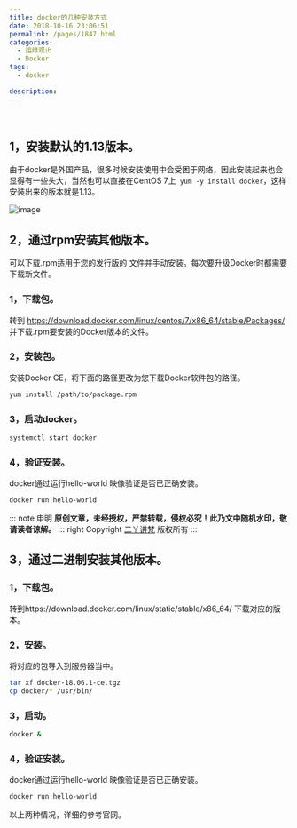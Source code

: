 ```yaml
---
title: docker的几种安装方式
date: 2018-10-16 23:06:51
permalink: /pages/1847.html
categories:
  - 运维观止
  - Docker
tags:
  - docker

description:
---
```


<br><ArticleTopAd></ArticleTopAd>


## 1，安装默认的1.13版本。

由于docker是外国产品，很多时候安装使用中会受困于网络，因此安装起来也会显得有一些头大，当然也可以直接在CentOS 7上` yum -y install docker`，这样安装出来的版本就是1.13。

![image](http://t.eryajf.net/imgs/2021/09/d3e0ddd62eb33fee.jpg)

## 2，通过rpm安装其他版本。

可以下载.rpm适用于您的发行版的 文件并手动安装。每次要升级Docker时都需要下载新文件。

### 1，下载包。

转到 https://download.docker.com/linux/centos/7/x86_64/stable/Packages/ 并下载.rpm要安装的Docker版本的文件。

### 2，安装包。

安装Docker CE，将下面的路径更改为您下载Docker软件包的路径。

```sh
yum install /path/to/package.rpm
```

### 3，启动docker。

```sh
systemctl start docker
```

### 4，验证安装。

docker通过运行hello-world 映像验证是否已正确安装。

```sh
docker run hello-world
```

::: note 申明
**原创文章<Badge text='eryajf' />，未经授权，严禁转载，侵权必究！此乃文中随机水印，敬请读者谅解。**
::: right
Copyright  [二丫讲梵](https://wiki.eryajf.net) 版权所有
:::

## 3，通过二进制安装其他版本。

### 1，下载包。

转到https://download.docker.com/linux/static/stable/x86_64/ 下载对应的版本。

### 2，安装。

将对应的包导入到服务器当中。

```sh
tar xf docker-18.06.1-ce.tgz
cp docker/* /usr/bin/
```

### 3，启动。

```sh
docker &
```

### 4，验证安装。

docker通过运行hello-world 映像验证是否已正确安装。

```sh
docker run hello-world
```

以上两种情况，详细的参考官网。


<br><ArticleTopAd></ArticleTopAd>
